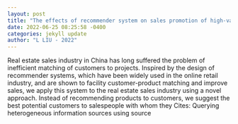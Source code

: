 ```yaml
--- 
layout: post 
title: "The effects of recommender system on sales promotion of high-value products: Evidence from a field experiment in the real estate industry" 
date: 2022-06-25 08:25:58 -0400 
categories: jekyll update 
author: "L LIU - 2022" 
--- 
```

Real estate sales industry in China has long suffered the problem of inefficient matching of customers to projects. Inspired by the design of recommender systems, which have been widely used in the online retail industry, and are shown to facility customer-product matching and improve sales, we apply this system to the real estate sales industry using a novel approach. Instead of recommending products to customers, we suggest the best potential customers to salespeople with whom they Cites: Querying heterogeneous information sources using source